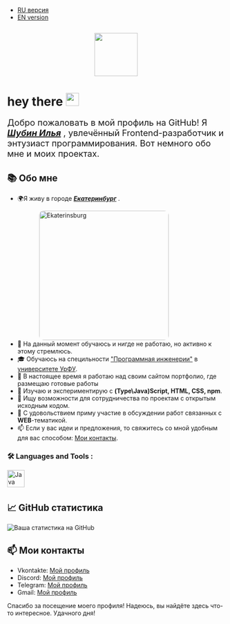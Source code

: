 - [RU версия](#ru)
- [EN version](#en)

<div id="header" align="center">
  <img style="display: inline-block;"src="https://komarev.com/ghpvc/?username=redstrikerf&style=flat-square&color=blue" alt=""/>
  <p></p>
  <img style="display: inline-block;"src="https://media.giphy.com/media/M9gbBd9nbDrOTu1Mqx/giphy.gif" width="100"/>
</div>

<h1>
  hey there
  <img src="https://media.giphy.com/media/hvRJCLFzcasrR4ia7z/giphy.gif" width="30px"/>
</h1>

<p style="font-size:20px">
  Добро пожаловать в мой профиль на GitHub! Я 
  <a style="font-weight: 700; font-style: italic" href="https://github.com/RedStrikeRF">Шубин Илья</a>
  , увлечённый Frontend-разработчик и энтузиаст программирования. Вот немного обо мне и моих проектах.
</p>

## 📚 Обо мне
<ul>
  <li>
    <p>
      🌍Я живу в городе
      <a style="font-weight: 700; font-style: italic;" href="https://yandex.ru/maps/geo/yekaterinburg/53166537/?ll=60.475065%2C56.788751&z=9">Екатеринбург</a>
      .
    </p>

  <div id="Ekaterinsburg" style="position: relative; display: inline-block; margin-left: 50px;">
    <img src="https://a3copydesign.com/upload/iblock/fc6/x418247962-SZHATIE.jpg.pagespeed.ic.jQ9vW38bNJ.jpg" alt="Ekaterinsburg" width="300" height="300" style="display: block; border-radius: 10px;">
  </div>
  </li>
  <li>💼 На данный момент обучаюсь и нигде не работаю, но активно к этому стремлюсь.</li>
  <li>🎓 Обучаюсь на специльности <a href="https://priem-rtf.urfu.ru/ru/baccalaureate/software-engineering/">"Программная инженерии"</a> в <a href="https://urfu.ru/ru/about/">университете УрФУ</a>.</li>
  <li>🔭 В настоящее время я работаю над своим сайтом портфолио, где размещаю готовые работы</li>
  <li>🌱 Изучаю и экспериментирую с <strong>(Type\Java)Script, HTML, CSS, npm</strong>.</li>
  <li>👯 Ищу возможности для сотрудничества по проектам с открытым исходным кодом.</li>
  <li>💬 С удовольствием приму участие в обсуждении работ связанных с <strong>WEB</strong>-тематикой.</li>
  <li>📫 Если у вас идеи и предложения, то свяжитесь со мной удобным для вас способом: <a href="#contacts">Мои контакты</a>.</li>
</ul>


### :hammer_and_wrench: Languages and Tools :

<div>
  <img src="https://github.com/devicons/devicon/tree/master/icons/docker/docker-original-wordmark.svg" title="Java" alt="Java" width="40" height="40"/>&nbsp;
</div>

## 📈 GitHub статистика

![Ваша статистика на GitHub](https://github-readme-stats.vercel.app/api?username=redstrikerf&show_icons=true&theme=dark)

<h2 id="contacts">📫 Мои контакты</h2>

- Vkontakte: [Мой профиль](https://vk.com/red_strike_official)
- Discord: [Мой профиль](https://discordapp.com/users/542320599557472256)
- Telegram: [Мой профиль](https://t.me/RedStrikeOfficial)
- Gmail: [Мой профиль](mailto:shubin152@gmail.com)



Спасибо за посещение моего профиля! Надеюсь, вы найдёте здесь что-то интересное. Удачного дня!
